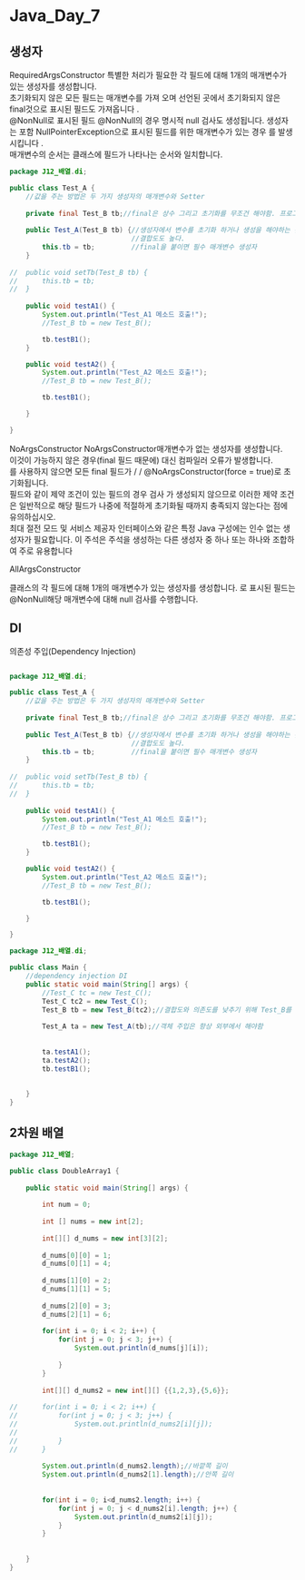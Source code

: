 # Java_Day_7

## 생성자
RequiredArgsConstructor
특별한 처리가 필요한 각 필드에 대해 1개의 매개변수가 있는 생성자를 생성합니다.  
초기화되지 않은 모든 필드는 매개변수를 가져 오며 선언된 곳에서 초기화되지 않은 final것으로 표시된 필드도 가져옵니다 .  
@NonNull로 표시된 필드 @NonNull의 경우 명시적 null 검사도 생성됩니다. 생성자는 포함 NullPointerException으로 표시된 필드를 위한 매개변수가 있는 경우 를 발생시킵니다 .  
매개변수의 순서는 클래스에 필드가 나타나는 순서와 일치합니다.  

```java
package J12_배열.di;

public class Test_A {
	//값을 주는 방법은 두 가지 생성자의 매개변수와 Setter
	
	private final Test_B tb;//final은 상수 그리고 초기화를 무조건 해야함. 프로그램이 돌아가는 와중에 값이 변하지 않아야 하는 값에 final을 붙여준다.
	
	public Test_A(Test_B tb) {//생성자에서 변수를 초기화 하거나 생성을 해야하는 것이 좋다. 하지만 Test_B는 Test_A에 의존성이 높고 
							  //결합도도 높다.
		this.tb = tb;		  //final을 붙이면 필수 매개변수 생성자 
	}
	
//	public void setTb(Test_B tb) {
//		this.tb = tb;
//	}
	
	public void testA1() {
		System.out.println("Test_A1 메소드 호출!");
		//Test_B tb = new Test_B();

		tb.testB1();
	}

	public void testA2() {
		System.out.println("Test_A2 메소드 호출!");
		//Test_B tb = new Test_B();

		tb.testB1();

	}

}


```


NoArgsConstructor
NoArgsConstructor매개변수가 없는 생성자를 생성합니다.  
이것이 가능하지 않은 경우(final 필드 때문에) 대신 컴파일러 오류가 발생합니다.   
를 사용하지 않으면 모든 final 필드가 / / @NoArgsConstructor(force = true)로 초기화됩니다.  
필드와 같이 제약 조건이 있는 필드의 경우 검사 가 생성되지 않으므로 이러한 제약 조건은 일반적으로 해당 필드가 나중에 적절하게 초기화될 때까지 충족되지 않는다는 점에 유의하십시오.   
최대 절전 모드 및 서비스 제공자 인터페이스와 같은 특정 Java 구성에는 인수 없는 생성자가 필요합니다. 이 주석은 주석을 생성하는 다른 생성자 중 하나 또는 하나와 조합하여 주로 유용합니다  

AllArgsConstructor  

클래스의 각 필드에 대해 1개의 매개변수가 있는 생성자를 생성합니다.   로 표시된 필드는 @NonNull해당 매개변수에 대해 null 검사를 수행합니다.
## DI 
의존성 주입(Dependency Injection)


```java

package J12_배열.di;

public class Test_A {
	//값을 주는 방법은 두 가지 생성자의 매개변수와 Setter
	
	private final Test_B tb;//final은 상수 그리고 초기화를 무조건 해야함. 프로그램이 돌아가는 와중에 값이 변하지 않아야 하는 값에 final을 붙여준다.
	
	public Test_A(Test_B tb) {//생성자에서 변수를 초기화 하거나 생성을 해야하는 것이 좋다. 하지만 Test_B는 Test_A에 의존성이 높고 
							  //결합도도 높다.
		this.tb = tb;		  //final을 붙이면 필수 매개변수 생성자 
	}
	
//	public void setTb(Test_B tb) {
//		this.tb = tb;
//	}
	
	public void testA1() {
		System.out.println("Test_A1 메소드 호출!");
		//Test_B tb = new Test_B();

		tb.testB1();
	}

	public void testA2() {
		System.out.println("Test_A2 메소드 호출!");
		//Test_B tb = new Test_B();

		tb.testB1();

	}

}
```


```java
package J12_배열.di;

public class Main {
	//dependency injection DI
	public static void main(String[] args) {
		//Test_C tc = new Test_C();
		Test_C tc2 = new Test_C();
		Test_B tb = new Test_B(tc2);//결합도와 의존도를 낮추기 위해 Test_B를 생성
		
		Test_A ta = new Test_A(tb);//객체 주입은 항상 외부에서 해야함
		
				
		ta.testA1();
		ta.testA2();
		tb.testB1();
		
		
	}
}

```

## 2차원 배열

```java
package J12_배열;

public class DoubleArray1 {
	
	public static void main(String[] args) {
		
		int num = 0;
		
		int [] nums = new int[2];
		
		int[][] d_nums = new int[3][2];
		
		d_nums[0][0] = 1;
		d_nums[0][1] = 4;
		
		d_nums[1][0] = 2;
		d_nums[1][1] = 5;
		
		d_nums[2][0] = 3;
		d_nums[2][1] = 6;
		
		for(int i = 0; i < 2; i++) {
			for(int j = 0; j < 3; j++) {
				System.out.println(d_nums[j][i]);
				
			}
		}
		
		int[][] d_nums2 = new int[][] {{1,2,3},{5,6}};
		
//		for(int i = 0; i < 2; i++) {
//			for(int j = 0; j < 3; j++) {
//				System.out.println(d_nums2[i][j]);
//				
//			}
//		}
		
		System.out.println(d_nums2.length);//바깥쪽 길이
		System.out.println(d_nums2[1].length);//안쪽 길이
		
		
		for(int i = 0; i<d_nums2.length; i++) {
			for(int j = 0; j < d_nums2[i].length; j++) {
				System.out.println(d_nums2[i][j]);
			}
		}
		
		
	}
}

```
